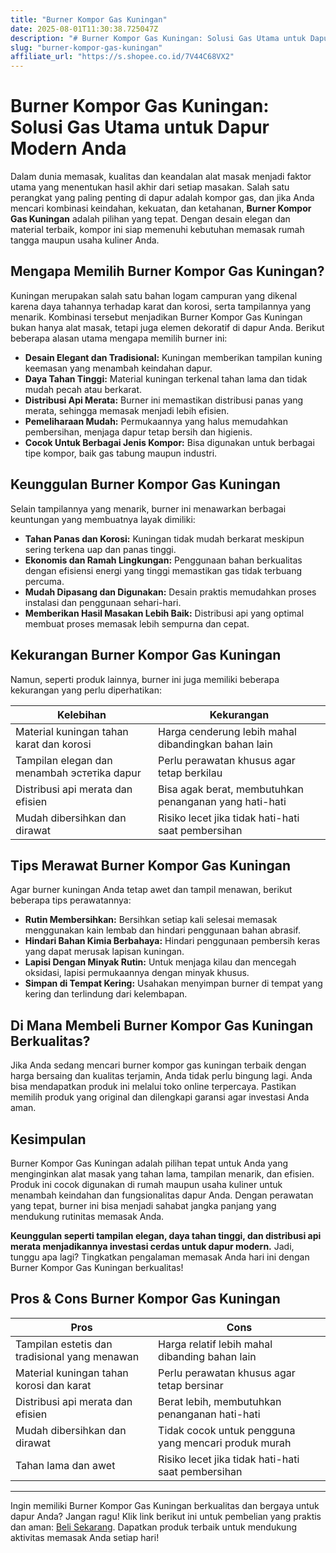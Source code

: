 ```yaml
---
title: "Burner Kompor Gas Kuningan"
date: 2025-08-01T11:30:38.725047Z
description: "# Burner Kompor Gas Kuningan: Solusi Gas Utama untuk Dapur Modern Anda..."
slug: "burner-kompor-gas-kuningan"
affiliate_url: "https://s.shopee.co.id/7V44C68VX2"
---
```

# Burner Kompor Gas Kuningan: Solusi Gas Utama untuk Dapur Modern Anda

Dalam dunia memasak, kualitas dan keandalan alat masak menjadi faktor utama yang menentukan hasil akhir dari setiap masakan. Salah satu perangkat yang paling penting di dapur adalah kompor gas, dan jika Anda mencari kombinasi keindahan, kekuatan, dan ketahanan, **Burner Kompor Gas Kuningan** adalah pilihan yang tepat. Dengan desain elegan dan material terbaik, kompor ini siap memenuhi kebutuhan memasak rumah tangga maupun usaha kuliner Anda.

## Mengapa Memilih Burner Kompor Gas Kuningan?

Kuningan merupakan salah satu bahan logam campuran yang dikenal karena daya tahannya terhadap karat dan korosi, serta tampilannya yang menarik. Kombinasi tersebut menjadikan Burner Kompor Gas Kuningan bukan hanya alat masak, tetapi juga elemen dekoratif di dapur Anda. Berikut beberapa alasan utama mengapa memilih burner ini:

- **Desain Elegant dan Tradisional:** Kuningan memberikan tampilan kuning keemasan yang menambah keindahan dapur.
- **Daya Tahan Tinggi:** Material kuningan terkenal tahan lama dan tidak mudah pecah atau berkarat.
- **Distribusi Api Merata:** Burner ini memastikan distribusi panas yang merata, sehingga memasak menjadi lebih efisien.
- **Pemeliharaan Mudah:** Permukaannya yang halus memudahkan pembersihan, menjaga dapur tetap bersih dan higienis.
- **Cocok Untuk Berbagai Jenis Kompor:** Bisa digunakan untuk berbagai tipe kompor, baik gas tabung maupun industri.

## Keunggulan Burner Kompor Gas Kuningan

Selain tampilannya yang menarik, burner ini menawarkan berbagai keuntungan yang membuatnya layak dimiliki:

- **Tahan Panas dan Korosi:** Kuningan tidak mudah berkarat meskipun sering terkena uap dan panas tinggi.
- **Ekonomis dan Ramah Lingkungan:** Penggunaan bahan berkualitas dengan efisiensi energi yang tinggi memastikan gas tidak terbuang percuma.
- **Mudah Dipasang dan Digunakan:** Desain praktis memudahkan proses instalasi dan penggunaan sehari-hari.
- **Memberikan Hasil Masakan Lebih Baik:** Distribusi api yang optimal membuat proses memasak lebih sempurna dan cepat.

## Kekurangan Burner Kompor Gas Kuningan

Namun, seperti produk lainnya, burner ini juga memiliki beberapa kekurangan yang perlu diperhatikan:

| **Kelebihan**                                          | **Kekurangan**                                             |
|--------------------------------------------------------|------------------------------------------------------------|
| Material kuningan tahan karat dan korosi             | Harga cenderung lebih mahal dibandingkan bahan lain       |
| Tampilan elegan dan menambah эстетika dapur        | Perlu perawatan khusus agar tetap berkilau             |
| Distribusi api merata dan efisien                     | Bisa agak berat, membutuhkan penanganan yang hati-hati   |
| Mudah dibersihkan dan dirawat                         | Risiko lecet jika tidak hati-hati saat pembersihan      |

## Tips Merawat Burner Kompor Gas Kuningan

Agar burner kuningan Anda tetap awet dan tampil menawan, berikut beberapa tips perawatannya:

- **Rutin Membersihkan:** Bersihkan setiap kali selesai memasak menggunakan kain lembab dan hindari penggunaan bahan abrasif.
- **Hindari Bahan Kimia Berbahaya:** Hindari penggunaan pembersih keras yang dapat merusak lapisan kuningan.
- **Lapisi Dengan Minyak Rutin:** Untuk menjaga kilau dan mencegah oksidasi, lapisi permukaannya dengan minyak khusus.
- **Simpan di Tempat Kering:** Usahakan menyimpan burner di tempat yang kering dan terlindung dari kelembapan.

## Di Mana Membeli Burner Kompor Gas Kuningan Berkualitas?

Jika Anda sedang mencari burner kompor gas kuningan terbaik dengan harga bersaing dan kualitas terjamin, Anda tidak perlu bingung lagi. Anda bisa mendapatkan produk ini melalui toko online terpercaya. Pastikan memilih produk yang original dan dilengkapi garansi agar investasi Anda aman.

## Kesimpulan

Burner Kompor Gas Kuningan adalah pilihan tepat untuk Anda yang menginginkan alat masak yang tahan lama, tampilan menarik, dan efisien. Produk ini cocok digunakan di rumah maupun usaha kuliner untuk menambah keindahan dan fungsionalitas dapur Anda. Dengan perawatan yang tepat, burner ini bisa menjadi sahabat jangka panjang yang mendukung rutinitas memasak Anda.

**Keunggulan seperti tampilan elegan, daya tahan tinggi, dan distribusi api merata menjadikannya investasi cerdas untuk dapur modern.** Jadi, tunggu apa lagi? Tingkatkan pengalaman memasak Anda hari ini dengan Burner Kompor Gas Kuningan berkualitas!

## Pros & Cons Burner Kompor Gas Kuningan

| **Pros**                                             | **Cons**                                                         |
|-----------------------------------------------------|------------------------------------------------------------------|
| Tampilan estetis dan tradisional yang menawan    | Harga relatif lebih mahal dibanding bahan lain                  |
| Material kuningan tahan korosi dan karat          | Perlu perawatan khusus agar tetap bersinar                   |
| Distribusi api merata dan efisien                  | Berat lebih, membutuhkan penanganan hati-hati               |
| Mudah dibersihkan dan dirawat                      | Tidak cocok untuk pengguna yang mencari produk murah         |
| Tahan lama dan awet                                | Risiko lecet jika tidak hati-hati saat pembersihan            |

---

Ingin memiliki Burner Kompor Gas Kuningan berkualitas dan bergaya untuk dapur Anda? Jangan ragu! Klik link berikut ini untuk pembelian yang praktis dan aman: [Beli Sekarang](https://s.shopee.co.id/7V44C68VX2). Dapatkan produk terbaik untuk mendukung aktivitas memasak Anda setiap hari!
